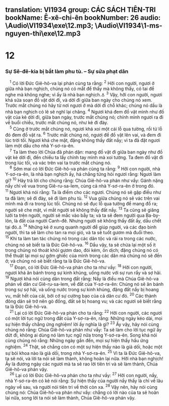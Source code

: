 translation: VI1934
group: CÁC SÁCH TIÊN-TRI
bookName: Ê-xê-chi-ên 
bookNumber: 26
audio: \Audio\VI1934\exe\12.mp3; \Audio\VI1934\1-ms-nguyen-thi\exe\12.mp3
-------

<div class="title"><h1>12</h1><h3>Sự Sê-đê-kia bị bắt làm phu tù. – Sự sửa phạt dân</h3></div>
<span class="verse exe_12_1"> <sup>1</sup> Có lời Đức Giê-hô-va lại phán cùng ta rằng: </span>
<span class="verse exe_12_2"><sup>2</sup> Hỡi con người, ngươi ở giữa nhà bạn nghịch, chúng nó có mắt để thấy mà không thấy, có tai để nghe mà không nghe; vì ấy là nhà bạn nghịch.<a data-toggle="tooltip" data-placement="bottom" title="Es 6:9-10; Gie 5:21; Mac 8:18">⚓</a></span>
<span class="verse exe_12_3"><sup>3</sup> Vậy, hỡi con người, ngươi khá sửa soạn đồ vật dời đi, và dời đi giữa ban ngày cho chúng nó xem. Trước mắt chúng nó hãy từ nơi ngươi ở mà dời đi chỗ khác; chúng nó dầu là nhà bạn nghịch có lẽ sẽ nghĩ lại chăng. </span>
<span class="verse exe_12_4"><sup>4</sup> Ngươi khá đem đồ vật mình như đồ vật của kẻ dời đi, giữa ban ngày, trước mắt chúng nó; chính mình ngươi ra đi về buổi chiều, trước mắt chúng nó, như kẻ đi đày. <br/></span>
<span class="verse exe_12_5"> <sup>5</sup> Cũng ở trước mắt chúng nó, ngươi khá xoi một cái lỗ qua tường, rồi từ lỗ đó đem đồ vật ra. </span>
<span class="verse exe_12_6"><sup>6</sup> Trước mắt chúng nó, ngươi để đồ vật lên vai, và đem đi lúc trời tối. Ngươi khá che mặt, đặng không thấy đất nầy; vì ta đã đặt ngươi làm một dấu cho nhà Y-sơ-ra-ên. <br/></span>
<span class="verse exe_12_7"> <sup>7</sup> Ta làm theo lời Chúa đã phán dặn: mang đồ vật đi giữa ban ngày như đồ vật kẻ dời đi, đến chiều ta lấy chính tay mình mà xoi tường. Ta đem đồ vật đi trong lúc tối, và vác trên vai ta trước mắt chúng nó. <br/></span>
<span class="verse exe_12_8"> <sup>8</sup> Sớm mai có lời Đức Giê-hô-va phán cùng ta rằng: </span>
<span class="verse exe_12_9"><sup>9</sup> Hỡi con người, nhà Y-sơ-ra-ên, là nhà bạn nghịch ấy, há chẳng từng hỏi ngươi rằng: Ngươi làm gì? </span>
<span class="verse exe_12_10"><sup>10</sup> Hãy trả lời cho chúng rằng: Chúa Giê-hô-va phán như vầy: Gánh nặng nầy chỉ về vua trong Giê-ru-sa-lem, cùng cả nhà Y-sơ-ra-ên ở trong đó. </span>
<span class="verse exe_12_11"><sup>11</sup> Ngươi khá nói rằng: Ta là điềm cho các ngươi. Chúng nó sẽ gặp điều như ta đã làm; sẽ đi đày, sẽ đi làm phu tù. </span>
<span class="verse exe_12_12"><sup>12</sup> Vua giữa chúng nó sẽ vác trên vai mình mà đi ra trong lúc tối. Chúng nó sẽ đục lỗ qua tường để mang đồ ra; người sẽ che mặt, vì mắt người sẽ không thấy đất nầy. </span>
<span class="verse exe_12_13"><sup>13</sup> Ta cũng sẽ giăng lưới ta trên người, người sẽ mắc vào bẫy ta; và ta sẽ đem người qua Ba-by-lôn, là đất của người Canh-đê. Nhưng người sẽ không thấy đất ấy, dầu chết tại đó.<a data-toggle="tooltip" data-placement="bottom" title="2Vua 25:7; Gie 52:11">⚓</a></span>
<span class="verse exe_12_14"><sup>14</sup> Những kẻ ở xung quanh người để giúp người, và các đạo binh người, thì ta sẽ làm cho tan ra mọi gió, và ta sẽ tuốt gươm mà đuổi theo. </span>
<span class="verse exe_12_15"><sup>15</sup> Khi ta làm tan tác chúng nó trong các dân tộc và rải ra trong các nước, chúng nó sẽ biết ta là Đức Giê-hô-va. </span>
<span class="verse exe_12_16"><sup>16</sup> Dầu vậy, ta sẽ chừa lại một số ít trong chúng nó thoát khỏi gươm dao, đói kém, ôn dịch; đặng chúng nó có thể thuật lại mọi sự gớm ghiếc của mình trong các dân mà chúng nó sẽ đến ở; và chúng nó sẽ biết rằng ta là Đức Giê-hô-va. <br/></span>
<span class="verse exe_12_17"> <sup>17</sup> Đoạn, có lời Đức Giê-hô-va phán cho ta như vầy: </span>
<span class="verse exe_12_18"><sup>18</sup> Hỡi con người, ngươi khá ăn bánh trong sự kinh khủng, uống nước với sự run rẩy và sợ hãi. </span>
<span class="verse exe_12_19"><sup>19</sup> Ngươi khá nói cùng dân trong đất rằng: Nầy là điều mà Chúa Giê-hô-va phán về dân cư Giê-ru-sa-lem, về đất của Y-sơ-ra-ên: Chúng nó sẽ ăn bánh trong sự sợ hãi, và uống nước trong sự kinh khủng, đặng đất nầy bị hoang vu, mất hết của cải, bởi cớ sự cường bạo của cả dân cư đó. </span>
<span class="verse exe_12_20"><sup>20</sup> Các thành đông dân sẽ trở nên gò đống, đất sẽ bị hoang vu; và các ngươi sẽ biết rằng ta là Đức Giê-hô-va. <br/></span>
<span class="verse exe_12_21"> <sup>21</sup> Lại có lời Đức Giê-hô-va phán cho ta rằng: </span>
<span class="verse exe_12_22"><sup>22</sup> Hỡi con người, các ngươi có một lời tục ngữ trong đất của Y-sơ-ra-ên, rằng: Những ngày kéo dài, mọi sự hiện thấy chẳng ứng nghiệm! lời ấy nghĩa là gì? </span>
<span class="verse exe_12_23"><sup>23</sup> Ấy vậy, hãy nói cùng chúng nó rằng: Chúa Giê-hô-va phán như vầy: Ta sẽ làm cho lời tục ngữ ấy dứt đi, không ai dùng nó làm tục ngữ nữa trong Y-sơ-ra-ên. Song khá nói cùng chúng nó rằng: Những ngày gần đến, mọi sự hiện thấy hầu ứng nghiệm. </span>
<span class="verse exe_12_24"><sup>24</sup> Thật, sẽ chẳng còn có một sự hiện thấy nào là giả dối, hoặc một sự bói khoa nào là giả dối, trong nhà Y-sơ-ra-ên. </span>
<span class="verse exe_12_25"><sup>25</sup> Vì ta là Đức Giê-hô-va, ta sẽ nói, và lời ta nói sẽ làm thành, không hoãn lại nữa. Hỡi nhà bạn nghịch! Ấy là đương ngày các ngươi mà ta sẽ rao lời tiên tri và sẽ làm thành, Chúa Giê-hô-va phán vậy. <br/></span>
<span class="verse exe_12_26"> <sup>26</sup> Lại có lời Đức Giê-hô-va phán cho ta như vầy: </span>
<span class="verse exe_12_27"><sup>27</sup> Hỡi con người, nầy, nhà Y-sơ-ra-ên có kẻ nói rằng: Sự hiện thấy của người nầy thấy là chỉ về lâu ngày về sau, và người nói tiên tri về thời còn xa. </span>
<span class="verse exe_12_28"><sup>28</sup> Vậy nên, hãy nói cùng chúng nó: Chúa Giê-hô-va phán như vầy: chẳng có lời nào của ta sẽ hoãn lại nữa, song lời ta nói sẽ làm thành, Chúa Giê-hô-va phán vậy. <br/></span>
